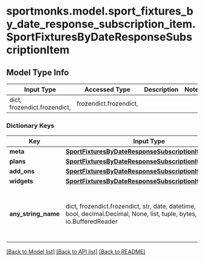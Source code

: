# sportmonks.model.sport_fixtures_by_date_response_subscription_item.SportFixturesByDateResponseSubscriptionItem

## Model Type Info
Input Type | Accessed Type | Description | Notes
------------ | ------------- | ------------- | -------------
dict, frozendict.frozendict,  | frozendict.frozendict,  |  | 

### Dictionary Keys
Key | Input Type | Accessed Type | Description | Notes
------------ | ------------- | ------------- | ------------- | -------------
**meta** | [**SportFixturesByDateResponseSubscriptionItemMeta**](SportFixturesByDateResponseSubscriptionItemMeta.md) | [**SportFixturesByDateResponseSubscriptionItemMeta**](SportFixturesByDateResponseSubscriptionItemMeta.md) |  | [optional] 
**plans** | [**SportFixturesByDateResponseSubscriptionItemPlans**](SportFixturesByDateResponseSubscriptionItemPlans.md) | [**SportFixturesByDateResponseSubscriptionItemPlans**](SportFixturesByDateResponseSubscriptionItemPlans.md) |  | [optional] 
**add_ons** | [**SportFixturesByDateResponseSubscriptionItemAddOns**](SportFixturesByDateResponseSubscriptionItemAddOns.md) | [**SportFixturesByDateResponseSubscriptionItemAddOns**](SportFixturesByDateResponseSubscriptionItemAddOns.md) |  | [optional] 
**widgets** | [**SportFixturesByDateResponseSubscriptionItemWidgets**](SportFixturesByDateResponseSubscriptionItemWidgets.md) | [**SportFixturesByDateResponseSubscriptionItemWidgets**](SportFixturesByDateResponseSubscriptionItemWidgets.md) |  | [optional] 
**any_string_name** | dict, frozendict.frozendict, str, date, datetime, int, float, bool, decimal.Decimal, None, list, tuple, bytes, io.FileIO, io.BufferedReader | frozendict.frozendict, str, BoolClass, decimal.Decimal, NoneClass, tuple, bytes, FileIO | any string name can be used but the value must be the correct type | [optional]

[[Back to Model list]](../../README.md#documentation-for-models) [[Back to API list]](../../README.md#documentation-for-api-endpoints) [[Back to README]](../../README.md)

